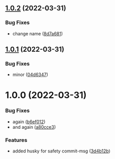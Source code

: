 ## [1.0.2](https://github.com/johannesschobel/prisma-generator-crud-services/compare/v1.0.1...v1.0.2) (2022-03-31)

### Bug Fixes

- change name ([8d7a681](https://github.com/johannesschobel/prisma-generator-crud-services/commit/8d7a6812fd2fdc7309cf28564014319dc96f0c9a))

## [1.0.1](https://github.com/johannesschobel/prisma-generator-crud-services/compare/v1.0.0...v1.0.1) (2022-03-31)

### Bug Fixes

- minor ([04d6347](https://github.com/johannesschobel/prisma-generator-crud-services/commit/04d6347223ff14a55a6cdc9307532380cb253bc1))

# 1.0.0 (2022-03-31)

### Bug Fixes

- again ([b6ef012](https://github.com/johannesschobel/prisma-generator-crud-services/commit/b6ef012130999d08b3e771b12734ff9441a75ab2))
- and again ([a80cce3](https://github.com/johannesschobel/prisma-generator-crud-services/commit/a80cce3cc29b441993a1c57a166aaf31c06d6b9e))

### Features

- added husky for safety commit-msg ([3d4b12b](https://github.com/johannesschobel/prisma-generator-crud-services/commit/3d4b12bb87f70e7456fe72b387073bb862b9897f))
